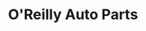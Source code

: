 ---
title: "O'Reilly Auto Parts"
url: /georgetown/oreilly-auto-parts-williams-drive/
shop: Autoteile
---